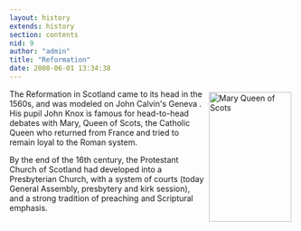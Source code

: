 ```yaml
---
layout: history
extends: history
section: contents
nid: 9
author: "admin"
title: "Reformation"
date: 2008-06-01 13:34:38
---
```


<img alt="Mary Queen of Scots" src="//www.eastneuktrinity.org.uk/sites/default/files/images/mary.jpg" style="width:146px;height:229px;float:right;margin:5px;" width="146" height="229" />The Reformation in Scotland came to its head in the 1560s, and was modeled on John Calvin's Geneva . His pupil John Knox is famous for head-to-head debates with Mary, Queen of Scots, the Catholic Queen who returned from France and tried to remain loyal to the Roman system.

By the end of the 16th century, the Protestant Church of Scotland had developed into a Presbyterian Church, with a system of courts (today General Assembly, presbytery and kirk session), and a strong tradition of preaching and Scriptural emphasis.